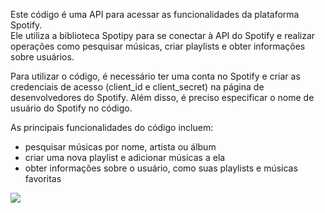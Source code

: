 Este código é uma API para acessar as funcionalidades da plataforma Spotify.        
Ele utiliza a biblioteca Spotipy para se conectar à API do Spotify e realizar operações como pesquisar músicas, criar playlists e obter informações sobre usuários.


Para utilizar o código, é necessário ter uma conta no Spotify e criar as credenciais de acesso (client_id e client_secret) na página de desenvolvedores do Spotify. Além disso, é preciso especificar o nome de usuário do Spotify no código.
 
 
 
 As principais funcionalidades do código incluem:
 - pesquisar músicas por nome, artista ou álbum
- criar uma nova playlist e adicionar músicas a ela
 - obter informações sobre o usuário, como suas playlists e músicas favoritas
 
 
 
 
 
 
 
![](https://img.shields.io/badge/python-%2314354C.svg?style=for-the-badge&logo=python&logoColor=")
 









